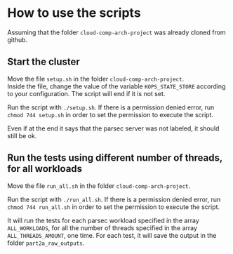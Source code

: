 # How to use the scripts

Assuming that the folder `cloud-comp-arch-project` was already cloned from github.

## Start the cluster

Move the file `setup.sh` in the folder `cloud-comp-arch-project`. \
Inside the file, change the value of the variable `KOPS_STATE_STORE` according to your configuration. The script will end if it is not set.

Run the script with `./setup.sh`. If there is a permission denied error, run `chmod 744 setup.sh` in order to set the permission to execute the script.

Even if at the end it says that the parsec server was not labeled, it should still be ok.

## Run the tests using different number of threads, for all workloads

Move the file `run_all.sh` in the folder `cloud-comp-arch-project`.

Run the script with `./run_all.sh`. If there is a permission denied error, run `chmod 744 run_all.sh` in order to set the permission to execute the script.

It will run the tests for each parsec workload specified in the array `ALL_WORKLOADS`, for all the number of threads specified in the array `ALL_THREADS_AMOUNT`, one time. For each test, it will save the output in the folder `part2a_raw_outputs`.